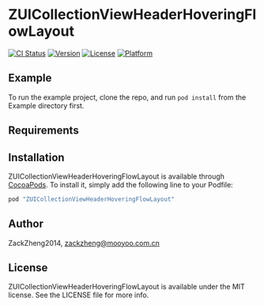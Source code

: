 # ZUICollectionViewHeaderHoveringFlowLayout

[![CI Status](http://img.shields.io/travis/ZackZheng2014/ZUICollectionViewHeaderHoveringFlowLayout.svg?style=flat)](https://travis-ci.org/ZackZheng2014/ZUICollectionViewHeaderHoveringFlowLayout)
[![Version](https://img.shields.io/cocoapods/v/ZUICollectionViewHeaderHoveringFlowLayout.svg?style=flat)](http://cocoapods.org/pods/ZUICollectionViewHeaderHoveringFlowLayout)
[![License](https://img.shields.io/cocoapods/l/ZUICollectionViewHeaderHoveringFlowLayout.svg?style=flat)](http://cocoapods.org/pods/ZUICollectionViewHeaderHoveringFlowLayout)
[![Platform](https://img.shields.io/cocoapods/p/ZUICollectionViewHeaderHoveringFlowLayout.svg?style=flat)](http://cocoapods.org/pods/ZUICollectionViewHeaderHoveringFlowLayout)

## Example

To run the example project, clone the repo, and run `pod install` from the Example directory first.

## Requirements

## Installation

ZUICollectionViewHeaderHoveringFlowLayout is available through [CocoaPods](http://cocoapods.org). To install
it, simply add the following line to your Podfile:

```ruby
pod "ZUICollectionViewHeaderHoveringFlowLayout"
```

## Author

ZackZheng2014, zackzheng@mooyoo.com.cn

## License

ZUICollectionViewHeaderHoveringFlowLayout is available under the MIT license. See the LICENSE file for more info.
